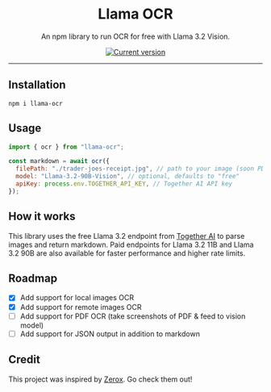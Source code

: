 <div align="center">
  <div>
    <h1 align="center">Llama OCR</h1>
  </div>
	<p>An npm library to run OCR for free with Llama 3.2 Vision.</p>

<a href="https://www.npmjs.com/package/llama-ocr"><img src="https://img.shields.io/npm/v/llama-ocr" alt="Current version"></a>

</div>

---

## Installation

`npm i llama-ocr`

## Usage

```js
import { ocr } from "llama-ocr";

const markdown = await ocr({
  filePath: "./trader-joes-receipt.jpg", // path to your image (soon PDF!)
  model: "Llama-3.2-90B-Vision", // optional, defaults to "free"
  apiKey: process.env.TOGETHER_API_KEY, // Together AI API key
});
```

## How it works

This library uses the free Llama 3.2 endpoint from [Together AI](https://dub.sh/together-ai) to parse images and return markdown. Paid endpoints for Llama 3.2 11B and Llama 3.2 90B are also available for faster performance and higher rate limits.

## Roadmap

- [x] Add support for local images OCR
- [x] Add support for remote images OCR
- [ ] Add support for PDF OCR (take screenshots of PDF & feed to vision model)
- [ ] Add support for JSON output in addition to markdown

## Credit

This project was inspired by [Zerox](https://github.com/getomni-ai/zerox). Go check them out!
